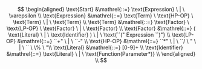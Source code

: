 $$
\begin{aligned}
\text{Start} &\mathrel{::=} \text{Expression} \ | \ \varepsilon \\
\text{Expression} &\mathrel{::=} \text{Term} \ \text{HP-OP} \ \text{Term} \ | \ \text{Term} \\
\text{Term} &\mathrel{::=} \text{Factor} \ \text{LP-OP} \ \text{Factor} \ | \ \text{Factor} \\ 
\text{Factor} &\mathrel{::=} ( \text{Literal} \ | \ \text{Identifier} ) \ | \ \text{``(" Expression ``)"} \\
\text{LP-OP} &\mathrel{::=} ``+" \ | \ ``-" \\
\text{HP-OP} &\mathrel{::=} ``*" \ | \ ``/ \ " \ | \ `` \ \% \ "\\
\text{Literal} &\mathrel{::=} [0-9]+ \\
\text{Identifier} &\mathrel{::=} \text{Literal} \ | \ \text{Function(Parameter*)} \\
\end{aligned} \\
$$
